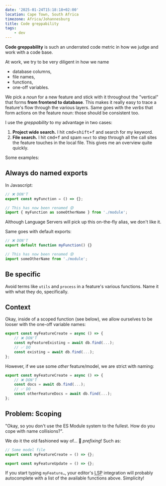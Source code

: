 ```yaml
---
date: '2025-01-24T15:18:18+02:00'
location: Cape Town, South Africa
timezone: Africa/Johannesburg
title: Code greppability
tags:
    - dev
---
```


**Code greppability** is such an underrated code metric in how we judge and work with a code base.

At work, we try to be very diligent in how we name

- database columns,
- file names,
- functions,
- one-off variables.

We pick a _noun_ for a new feature and stick with it throughout the "vertical" that forms **from frontend to database**. This makes it really easy to trace a feature's flow through the various layers. Same goes with the _verbs_ that form actions on the feature noun: those should be consistent too.

I use the _greppability_ to my advantage in two cases:

1. **Project wide search.** I hit <kbd>cmd+shift+f</kbd> and search for my keyword.
2. **File search.** I hit <kbd>cmd+f</kbd> and spam `next` to step through all the call sites the feature touches in the local file. This gives me an overview quite quickly.

Some examples:

## Always do named exports

In Javascript:

```ts
// ❌ DON'T
export const myFunction = () => {};

// This has now been renamed 😰
import { myFunction as someOtherName } from './module';
```

Although Language Servers will pick up this on-the-fly alias, we don't like it.

Same goes with default exports:

```ts
// ❌ DON'T
export default function myFunction() {}

// This has now been renamed 😰
import someOtherName from './module';
```

## Be specific

Avoid terms like `utils` and `process` in a feature's various functions. Name it with what they do, specifically.

## Context

Okay, inside of a scoped function (see below), we allow ourselves to be looser with the one-off variable names:

```ts
export const myFeatureCreate = async () => {
    // ❌ DON'T
    const myFeatureExisting = await db.find(...);
    // ✅ DO
    const existing = await db.find(...);
};
```

However, if we use some _other_ feature/model, we are strict with naming:

```ts
export const myFeatureCreate = async () => {
    // ❌ DON'T
    const docs = await db.find(...);
    // ✅ DO
    const otherFeatureDocs = await db.find(...);
};
```

## Problem: Scoping

"Okay, so you don't use the ES Module system to the fullest. How do you cope with name collisions?".

We do it the old fashioned way of… 🥁 _prefixing_! Such as:

```ts
// Some model file
export const myFeatureCreate = () => {};

export const myFeatureUpdate = () => {};
```

If you start typing `myFeature…`, your editor's <abbr title="Language Server Protocol">LSP</abbr> integration will probably autocomplete with a list of the available functions above. Simplicity!
